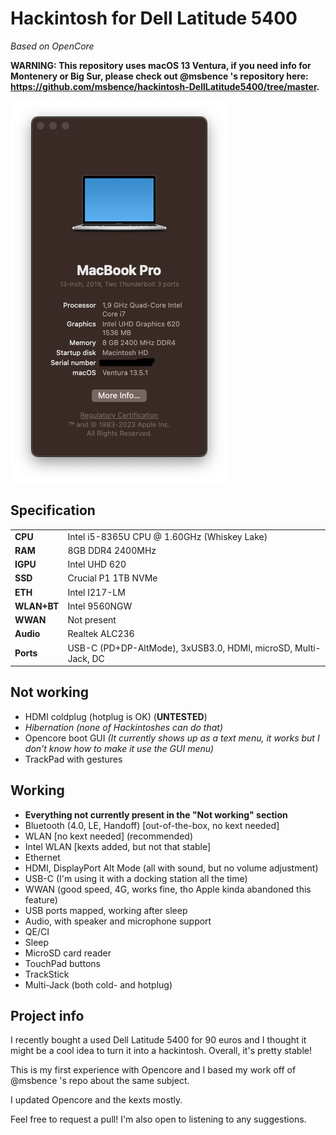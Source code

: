 # Hackintosh for Dell Latitude 5400

*Based on OpenCore*

**WARNING: This repository uses macOS 13 Ventura, if you need info for Montenery or Big Sur, please check out @msbence 's repository here: https://github.com/msbence/hackintosh-DellLatitude5400/tree/master.**

![About my Mac](.img/system.png)

## Specification

| | |
|-|-|
|**CPU**|Intel i5-8365U CPU @ 1.60GHz (Whiskey Lake)|
|**RAM**|8GB DDR4 2400MHz|
|**IGPU**|Intel UHD 620|
|**SSD**|Crucial P1 1TB NVMe|
|**ETH**|Intel I217-LM|
|**WLAN+BT**|Intel 9560NGW|
|**WWAN**|Not present|
|**Audio**|Realtek ALC236|
|**Ports**|USB-C (PD+DP-AltMode), 3xUSB3.0, HDMI, microSD, Multi-Jack, DC|

## Not working

- HDMI coldplug (hotplug is OK) (**UNTESTED**)
- *Hibernation (none of Hackintoshes can do that)*
- Opencore boot GUI *(It currently shows up as a text menu, it works but I don't know how to make it use the GUI menu)*
- TrackPad with gestures

## Working

- **Everything not currently present in the "Not working" section**
- Bluetooth (4.0, LE, Handoff) [out-of-the-box, no kext needed]
- WLAN [no kext needed] (recommended)
- Intel WLAN [kexts added, but not that stable]
- Ethernet
- HDMI, DisplayPort Alt Mode (all with sound, but no volume adjustment)
- USB-C (I'm using it with a docking station all the time)
- WWAN (good speed, 4G, works fine, tho Apple kinda abandoned this feature)
- USB ports mapped, working after sleep
- Audio, with speaker and microphone support
- QE/CI
- Sleep
- MicroSD card reader
- TouchPad buttons
- TrackStick
- Multi-Jack (both cold- and hotplug)

## Project info

I recently bought a used Dell Latitude 5400 for 90 euros and I thought it might be a cool idea to turn it into a hackintosh. Overall, it's pretty stable!

This is my first experience with Opencore and I based my work off of @msbence 's repo about the same subject.

I updated Opencore and the kexts mostly.

Feel free to request a pull! I'm also open to listening to any suggestions.
